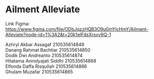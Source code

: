 # Ailment Alleviate

Link Figma: https://www.figma.com/file/ODbJqzzHQB3O9u0mYjcHmY/Ailment-Alleviate?node-id=1%3A2&t=20k1elFdsXrsvv9Q-1

Azhryl Akbar Assagaf 210535614849 <br />
Danang Rahmat Bachtiar 210535614850 <br />
Dodik Dwi Andreanto 210535614874 <br />
Hitatama Anindyajati Siddhi 210535614868 <br />
Elfonda Daffa Risqullah 210535614866 <br />
Ghulam Muzafar 210535614865
